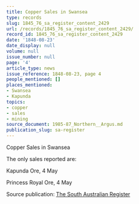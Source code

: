 ```yaml
---
title: Copper Sales in Swansea
type: records
slug: 1845_76_sa_register_content_2429
url: /records/1845_76_sa_register_content_2429/
record_id: 1845_76_sa_register_content_2429
date: '1848-08-23'
date_display: null
volume: null
issue_number: null
page: '4'
article_type: news
issue_reference: 1848-08-23, page 4
people_mentioned: []
places_mentioned:
- Swansea
- Kapunda
topics:
- copper
- sales
- mining
source_document: 1985-87_Northern__Argus.md
publication_slug: sa-register
---
```


Copper Sales in Swansea

The only sales reported are:

Kapunda Ore, 4 May

Princess Royal Ore, 4 May

Source publication: [The South Australian Register](/publications/sa-register/)
